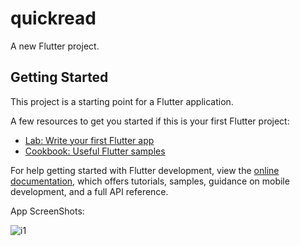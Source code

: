 # quickread

A new Flutter project.

## Getting Started

This project is a starting point for a Flutter application.

A few resources to get you started if this is your first Flutter project:

- [Lab: Write your first Flutter app](https://docs.flutter.dev/get-started/codelab)
- [Cookbook: Useful Flutter samples](https://docs.flutter.dev/cookbook)

For help getting started with Flutter development, view the
[online documentation](https://docs.flutter.dev/), which offers tutorials,
samples, guidance on mobile development, and a full API reference.

App ScreenShots:






![i1](https://github.com/Pradyumna-cyber/quickread/assets/73057121/d1a1fa9d-9f60-4dbd-84d8-766cbe2616dc)

